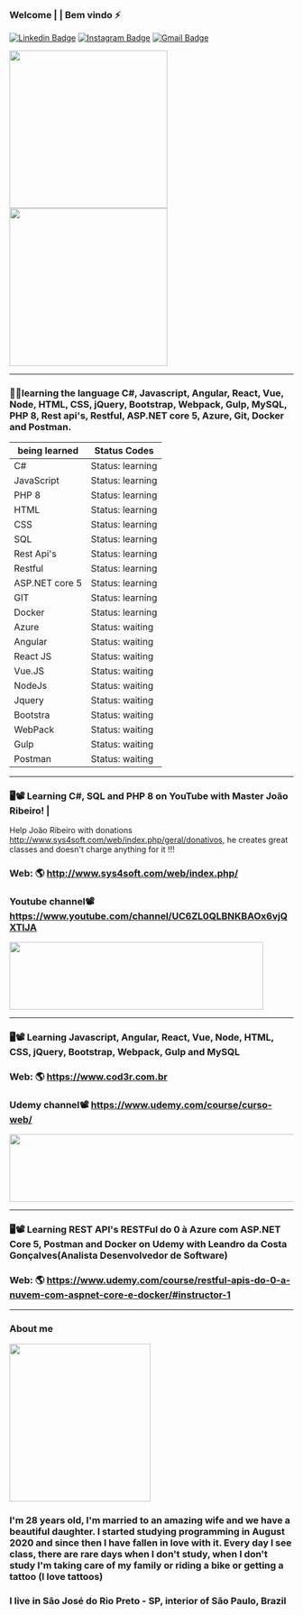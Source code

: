 ### Welcome | | Bem vindo ⚡

<!--
**Swankfuck/Swankfuck** is a ✨ _special_ ✨ repository because its `README.md` (this file) appears on your GitHub profile.

Here are some ideas to get you started:

- 🔭 I’m currently working on ...
- 🌱 I’m currently learning ...
- 👯 I’m looking to collaborate on ...
- 🤔 I’m looking for help with ...
- 💬 Ask me about ...
- 📫 How to reach me: ...
- 😄 Pronouns: ...
- ⚡ Fun fact: ...
img.gif-->

[![Linkedin Badge](https://img.shields.io/badge/-Linkedin-blue?style=flat-square&logo=Linkedin&logoColor=white&link=https:/https://www.linkedin.com/in/vitor-brussolo-zerbato-474447176//)](https://www.linkedin.com/in/vitor-brussolo-zerbato-474447176//)
[![Instagram Badge](https://img.shields.io/badge/-Instagram-a43b9d?style=flat-square&logo=Instagram&logoColor=white&link=https://https://www.instagram.com/vihhbz/?hl=pt-br/)](https://www.instagram.com/vihhbz/?hl=pt-br/)
[![Gmail Badge](https://img.shields.io/badge/-Gmail-c14438?style=flat-square&logo=Gmail&logoColor=white&link=mailto:vitorbrussolo@gmail.com)](mailto:vitorbrussolo@gmail.com)
<p float="left">
<img style="margin: 0 auto" src="https://media.giphy.com/media/h4HxXVdFQIBq6vMt1q/giphy.gif" height="280">
<img style="margin: 0 auto" src="https://user-images.githubusercontent.com/70340981/93691562-2aad8800-fabd-11ea-96b8-55b8414d9b1b.png" height="280">
</p>


---------------------------------------------------------------------------------------------------------------------------------------------------------

### 👨‍💻learning the language C#, Javascript, Angular, React, Vue, Node, HTML, CSS, jQuery, Bootstrap, Webpack, Gulp, MySQL, PHP 8, Rest api's, Restful, ASP.NET core 5, Azure, Git, Docker and Postman.



|being learned         | Status Codes                                       |
|----------------------|----------------------------------------------------|
|C#                    | Status: learning                                   |
|JavaScript            | Status: learning                                   |
|PHP 8                 | Status: learning                                   |
|HTML                  | Status: learning                                   |
|CSS                   | Status: learning                                   |
|SQL                   | Status: learning                                   |
|Rest Api's            | Status: learning                                   |
|Restful               | Status: learning                                   |
|ASP.NET core 5        | Status: learning                                   |
|GIT                   | Status: learning                                   |
|Docker                | Status: learning                                   |
|Azure                 | Status: waiting                                    |
|Angular               | Status: waiting                                    |
|React JS              | Status: waiting                                    |
|Vue.JS                | Status: waiting                                    |
|NodeJs                | Status: waiting                                    |
|Jquery                | Status: waiting                                    |
|Bootstra              | Status: waiting                                    |
|WebPack               | Status: waiting                                    |
|Gulp                  | Status: waiting                                    |
|Postman               | Status: waiting                                    |
 
---------------------------------------------------------------------------------------------------------------------------------------------------------

### 🖥📽 Learning C#, SQL and PHP 8 on YouTube with Master João Ribeiro! |


Help João Ribeiro with donations  http://www.sys4soft.com/web/index.php/geral/donativos, he creates great classes and doesn't charge anything for it !!! 

### Web: 🌎 http://www.sys4soft.com/web/index.php/<br>
### Youtube channel📽 https://www.youtube.com/channel/UC6ZL0QLBNKBAOx6vjQXTIJA<br>


 <img src="https://user-images.githubusercontent.com/70340981/93710679-e652d400-fb1e-11ea-9fb9-582eaaa4f9bf.png" width="450" height="120"/>
 
 ---------------------------------------------------------------------------------------------------------------------------------------------------------

### 🖥📽 Learning Javascript, Angular, React, Vue, Node, HTML, CSS, jQuery, Bootstrap, Webpack, Gulp and MySQL

### Web: 🌎 https://www.cod3r.com.br
### Udemy channel📽 https://www.udemy.com/course/curso-web/


<img src="https://user-images.githubusercontent.com/70340981/104071249-870cf280-51e7-11eb-8231-e85893dc65bf.png" width="550" height="120"/>


---------------------------------------------------------------------------------------------------------------------------------------------------------

### 🖥📽 Learning REST API's RESTFul do 0 à Azure com ASP.NET Core 5, Postman and Docker on Udemy with Leandro da Costa Gonçalves(Analista Desenvolvedor de Software)

### Web: 🌎 https://www.udemy.com/course/restful-apis-do-0-a-nuvem-com-aspnet-core-e-docker/#instructor-1


---------------------------------------------------------------------------------------------------------------------------------------------------------
### About me

 <img src="https://user-images.githubusercontent.com/70340981/104138290-e7d03280-5381-11eb-8dea-7edc9064a917.png" width="250" height="280"/>


### I'm 28 years old, I'm married to an amazing wife and we have a beautiful daughter. I started studying programming in August 2020 and since then I have fallen in love with it. Every day I see class, there are rare days when I don't study, when I don't study I'm taking care of my family or riding a bike or getting a tattoo (I love tattoos)

### I live in São José do Rio Preto - SP, interior of São Paulo, Brazil
 
